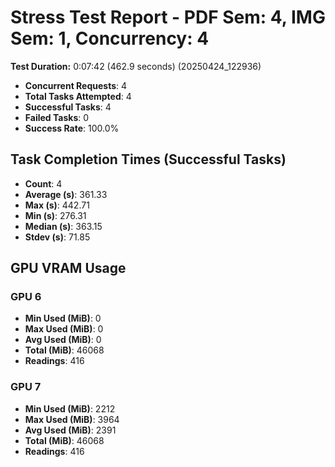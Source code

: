 # Stress Test Report - PDF Sem: 4, IMG Sem: 1, Concurrency: 4

**Test Duration:** 0:07:42 (462.9 seconds) (20250424_122936)

- **Concurrent Requests**: 4
- **Total Tasks Attempted**: 4
- **Successful Tasks**: 4
- **Failed Tasks**: 0
- **Success Rate**: 100.0%

## Task Completion Times (Successful Tasks)

- **Count**: 4
- **Average (s)**: 361.33
- **Max (s)**: 442.71
- **Min (s)**: 276.31
- **Median (s)**: 363.15
- **Stdev (s)**: 71.85

## GPU VRAM Usage

### GPU 6

- **Min Used (MiB)**: 0
- **Max Used (MiB)**: 0
- **Avg Used (MiB)**: 0
- **Total (MiB)**: 46068
- **Readings**: 416

### GPU 7

- **Min Used (MiB)**: 2212
- **Max Used (MiB)**: 3964
- **Avg Used (MiB)**: 2391
- **Total (MiB)**: 46068
- **Readings**: 416


